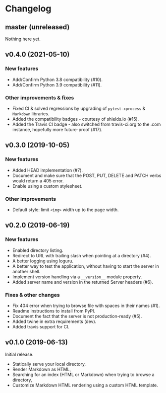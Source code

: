 # Changelog

## master (unreleased)

Nothing here yet.

## v0.4.0 (2021-05-10)

### New features

* Add/Confirm Python 3.8 compatibility (#10).
* Add/Confirm Python 3.9 compatibility (#11).

### Other improvements & fixes

* Fixed CI & solved regressions by upgrading of `pytest-xprocess` & `Markdown` libraries.
* Added the compatibility badges - courtesy of shields.io (#15).
* Added the Travis CI badge - also switched from travis-ci.org to the .com instance, hopefully more future-proof (#17).

## v0.3.0 (2019-10-05)

### New features

* Added HEAD implementation (#7).
* Document and make sure that the POST, PUT, DELETE and PATCH verbs would return a 405 error.
* Enable using a custom stylesheet.

### Other improvements

* Default style: limit ``<img>`` width up to the page width.

## v0.2.0 (2019-06-19)

### New features

* Enabled directory listing.
* Redirect to URL with trailing slash when pointing at a directory (#4).
* A better logging using loguru.
* A better way to test the application, without having to start the server in another shell.
* Implement version handling via a ``__version__`` module property.
* Added server name and version in the returned Server headers (#6).

### Fixes & other changes

* Fix 404 error when trying to browse file with spaces in their names (#1).
* Readme instructions to install from PyPI.
* Document the fact that the server is not production-ready (#5).
* Added twine in extra requirements (dev).
* Added travis support for CI.

## v0.1.0 (2019-06-13)

Initial release.

* Statically serve your local directory,
* Render Markdown as HTML,
* Searching for an index (HTML or Markdown) when trying to browse a directory,
* Customize Markdown HTML rendering using a custom HTML template.
